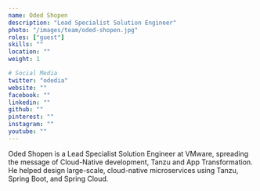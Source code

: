 ```yaml
---
name: Oded Shopen
description: "Lead Specialist Solution Engineer"
photo: "/images/team/oded-shopen.jpg"
roles: ["guest"]
skills: ""
location: ""
weight: 1

# Social Media
twitter: "odedia"
website: ""
facebook: ""
linkedin: ""
github: ""
pinterest: ""
instagram: ""
youtube: ""
---
```


Oded Shopen is a Lead Specialist Solution Engineer at VMware, spreading the message of Cloud-Native development, Tanzu and App Transformation. He helped design large-scale, cloud-native microservices using Tanzu, Spring Boot, and Spring Cloud.

<!--more-->
